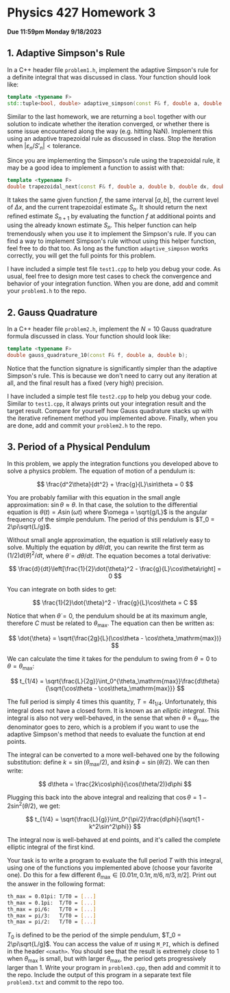 # Physics 427 Homework 3

__Due 11:59pm Monday 9/18/2023__

## 1. Adaptive Simpson's Rule

In a C++ header file `problem1.h`, implement the adaptive Simpson's rule for a definite integral that was discussed in class. Your function should look like:

``` c++
template <typename F>
std::tuple<bool, double> adaptive_simpson(const F& f, double a, double b, double tolerance);
```

Similar to the last homework, we are returning a `bool` together with our solution to indicate whether the iteration converged, or whether there is some issue encountered along the way (e.g. hitting NaN). Implement this using an adaptive trapezoidal rule as discussed in class. Stop the iteration when $|\varepsilon_n/S'_n| < \mathrm{tolerance}$.

Since you are implementing the Simpson's rule using the trapezoidal rule, it may be a good idea to implement a function to assist with that:

``` c++
template <typename F>
double trapezoidal_next(const F& f, double a, double b, double dx, double Sn);
```

It takes the same given function $f$, the same interval $[a, b]$, the current level of $\Delta x$, and the current trapezoidal estimate $S_n$. It should return the next refined estimate $S_{n+1}$ by evaluating the function $f$ at additional points and using the already known estimate $S_n$. This helper function can help tremendously when you use it to implement the Simpson's rule. If you can find a way to implement Simpson's rule without using this helper function, feel free to do that too. As long as the function `adaptive_simpson` works correctly, you will get the full points for this problem.

I have included a simple test file `test1.cpp` to help you debug your code. As usual, feel free to design more test cases to check the convergence and behavior of your integration function. When you are done, add and commit your `problem1.h` to the repo.

## 2. Gauss Quadrature

In a C++ header file `problem2.h`, implement the $N = 10$ Gauss quadrature formula discussed in class. Your function should look like:

``` c++
template <typename F>
double gauss_quadrature_10(const F& f, double a, double b);
```

Notice that the function signature is significantly simpler than the adaptive Simpson's rule. This is because we don't need to carry out any iteration at all, and the final result has a fixed (very high) precision.

I have included a simple test file `test2.cpp` to help you debug your code. Similar to `test1.cpp`, it always prints out your integration result and the target result. Compare for yourself how Gauss quadrature stacks up with the iterative refinement method you implemented above. Finally, when you are done, add and commit your `problem2.h` to the repo.

## 3. Period of a Physical Pendulum

In this problem, we apply the integration functions you developed above to solve a physics problem. The equation of motion of a pendulum is:

$$
\frac{d^2\theta}{dt^2} + \frac{g}{L}\sin\theta = 0
$$

You are probably familiar with this equation in the small angle approximation: $\sin\theta\approx \theta$. In that case, the solution to the differential equation is $\theta(t) = A\sin(\omega t)$ where $\omega = \sqrt{g/L}$ is the angular frequency of the simple pendulum. The period of this pendulum is $T_0 = 2\pi\sqrt{L/g}$.

Without small angle approximation, the equation is still relatively easy to solve. Multiply the equation by $d\theta/dt$, you can rewrite the first term as $(1/2)d(\dot{\theta})^2/dt$, where $\dot{\theta} = d\theta/dt$. The equation becomes a total derivative:

$$
\frac{d}{dt}\left[\frac{1}{2}\dot{\theta}^2 - \frac{g}{L}\cos\theta\right] = 0
$$

You can integrate on both sides to get:

$$
\frac{1}{2}\dot{\theta}^2 - \frac{g}{L}\cos\theta = C
$$

Notice that when $\dot{\theta} = 0$, the pendulum should be at its maximum angle, therefore $C$ must be related to $\theta_\mathrm{max}$. The equation can then be written as:

$$
\dot{\theta} = \sqrt{\frac{2g}{L}(\cos\theta - \cos\theta_\mathrm{max})}
$$

We can calculate the time it takes for the pendulum to swing from $\theta = 0$ to $\theta = \theta_\mathrm{max}$:

$$
t_{1/4} = \sqrt{\frac{L}{2g}}\int_0^{\theta_\mathrm{max}}\frac{d\theta}{\sqrt{\cos\theta - \cos\theta_\mathrm{max}}}
$$

The full period is simply 4 times this quantity, $T = 4t_{1/4}$. Unfortunately, this integral does not have a closed form. It is known as an _elliptic integral_. This integral is also not very well-behaved, in the sense that when $\theta = \theta_\mathrm{max}$, the denominator goes to zero, which is a problem if you want to use the adaptive Simpson's method that needs to evaluate the function at end points.

The integral can be converted to a more well-behaved one by the following substitution: define $k = \sin(\theta_\mathrm{max}/2)$, and $k\sin\phi = \sin(\theta/2)$. We can then write:

$$
d\theta = \frac{2k\cos\phi}{\cos(\theta/2)}d\phi
$$

Plugging this back into the above integral and realizing that $\cos\theta = 1 - 2\sin^2(\theta/2)$, we get:

$$
t_{1/4} = \sqrt{\frac{L}{g}}\int_0^{\pi/2}\frac{d\phi}{\sqrt{1 - k^2\sin^2\phi}}
$$

The integral now is well-behaved at end points, and it's called the complete elliptic integral of the first kind.

Your task is to write a program to evaluate the full period $T$ with this integral, using one of the functions you implemented above (choose your favorite one). Do this for a few different $\theta_\mathrm{max}\in [0.01\pi, 0.1\pi, \pi/6, \pi/3, \pi/2]$. Print out the answer in the following format:

``` sh
th_max = 0.01pi: T/T0 = [...]
th_max = 0.1pi:  T/T0 = [...]
th_max = pi/6:   T/T0 = [...]
th_max = pi/3:   T/T0 = [...]
th_max = pi/2:   T/T0 = [...]
```

$T_0$ is defined to be the period of the simple pendulum, $T_0 = 2\pi\sqrt{L/g}$. You can access the value of $\pi$ using `M_PI`, which is defined in the header `<cmath>`. You should see that the result is extremely close to 1 when $\theta_\mathrm{max}$ is small, but with larger $\theta_\mathrm{max}$, the period gets progressively larger than 1. Write your program in `problem3.cpp`, then add and commit it to the repo. Include the output of this program in a separate text file `problem3.txt` and commit to the repo too.
